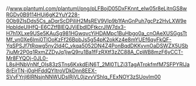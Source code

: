 
//www.plantuml.com/plantuml/png/pLFBojD05DxFKnnt_elw05r8eLjtnGS8wRGDv0B9114HUj6gK2YuY228-0Ob9ZIsDds5Cs_aDqrScDPiIiH2MsREV9Vlp9b1fAnGnPuh7gcPz2HvLXW9eHpbIdeUIHfQ-E6CZtfBlEQJViEbdlDFtkcrJlW7dx3-H7h1XLxe9USe5KAuSg981HGwqvcYiHDAMpc1BuHbgo0a_cnOAeXUSGgsTtMf_yn0Xe6lmi0TlOoKzFf26BpbJs5g54pK2okKz4e8mYUEf6qyFkQF-YqSPSJf7tRqwg5ny2ld4C_vkqa5052DN4Z4PonBqdDKKyvnOaDSWZX5USb7iuMr2P0q1RxmZZDyJq1jwQ9ru1Ba1fFzRXtf3zZC88A_CpWB8mzF6yCCT-Mr8FYQOj-0JL0-L8siHNbVnNf_OIs83zSTns6KxkdEjN6T_2Ml0TLZj3TagATrokfmfM7SFPYRlJa8rEjrTN-j0qHFddQYItroVDkDnn8EEX-SVvFYrjl6lRNsjnNNWUDslRjVL0jzvvVShlq_FExNOY3zSUovlm00
